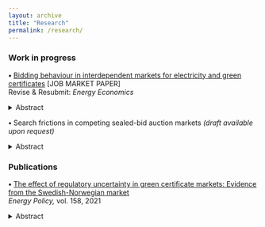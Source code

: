 ```yaml
---
layout: archive
title: "Research"
permalink: /research/
---
```


### Work in progress 
**•** <a href="https://drive.google.com/file/d/1JkAri-HG9SyEXK2MISroKKiy4gmh3sLW/view?usp=sharing" class="custom-link">Bidding behaviour in interdependent markets for electricity and green certificates</a> [JOB MARKET PAPER] <br> Revise & Resubmit: *Energy Economics*

<details>
  <summary> Abstract </summary> 

 <span class="custom-small">Market-based climate policies have received increased attention, making it important to understand how such politically created markets affect competition in the electricity market. This paper focuses on the green certificate policy which financially supports producers of renewably sourced electricity by means of tradable certificates, and develops a duopoly model that incorporates both the electricity and the green certificate markets in an auction-based setting. Producers are privately informed about their generation costs, and the results suggest that whether or not they are drawn from the same distribution has important implications for market outcomes. In particular, if the subsidised technology has a higher expected marginal cost than the conventional technology, the certificate policy can improve competition and efficiency in the electricity market. Conversely, if producers have the same expected marginal cost, the advantage the policy creates enables the subsidised producer to bid higher at given cost as the probability of winning the electricity auction increases. This is harmful for competition and results in high consumer prices of electricity.</span>
</details>

**•** Search frictions in competing sealed-bid auction markets *(draft available upon request)*
<details>
  <summary> Abstract </summary> 

 <span class="custom-small">Despite empirical evidence of price dispersion, there is limited research on the role of search frictions in competing auction markets. This paper incorporates search into a stylised model where two sellers post sealed-bid auctions to sell a homogeneous good. Buyers are aware of the location of one of the sellers and can choose to engage in costly search to locate the other before the auctions take place. I find that such friction leads to price dispersion because only buyers with valuations above a certain threshold are willing to engage in costly search; A simulation study shows that those who search and win the 'low-visibility' auction are better off than the non-searchers who win the 'high-visibility' auction. However, in aggregate, when including those for whom search does not pay off ex-post (i.e., they lose the auction), searching buyers are the losers. This demonstrates the welfare losses associated with search frictions in auction markets. Furthermore, due to buyers' inability to coordinate their search decisions, the only equilibrium involves buyers above the threshold randomising between which auction to attend. This can result in a low degree of efficiency, in terms of which buyers obtain the goods, especially when the search cost is high.</span> 
</details>

### Publications
**•** <a href="https://www.sciencedirect.com/science/article/pii/S0301421521004535?via%3Dihub" class="custom-link">The effect of regulatory uncertainty in green certificate markets: Evidence from the Swedish-Norwegian market</a> <br> *Energy Policy,* vol. 158, 2021

<details>
  <summary> Abstract </summary> 

<span class="custom-small">European Commission favours market-based support policies, such as markets for tradable green certificates, to promote renewable energy. Meanwhile, these instruments have received critique for exposing investors to large price risk as the level of support is determined by the market price of certificates. Using a two-step procedure, this study builds upon the work of Fagiani and Hakvoort (2014) by firstly examining how regulatory interventions in the Swedish-Norwegian certificate market affect price volatility, focusing particularly on the period after Norway joined in 2012. The results show that interventions in the market exacerbate price risk by resulting in regimes of increased volatility. They indicate that, contrary to policymakers expectation, prices did not stabilise after the market integration with Norway. Employing a real options approach, the study further proceeds to demonstrate that price risk increases the threshold for immediate development of Swedish wind power projects; a one standard deviation increase in certificate price volatility is estimated to reduce the probability of project development by 12%. These findings illustrate that regulatory uncertainty in terms of high price volatility disrupts the investment climate in certificate markets, ultimately affecting cost-effectiveness of such policy.</span>
</details>
